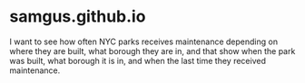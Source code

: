 # samgus.github.io
I want to see how often NYC parks receives maintenance depending on where they are built, what borough they are in, and  that show when the park was built, what borough it is in, and when the last time they received maintenance.
